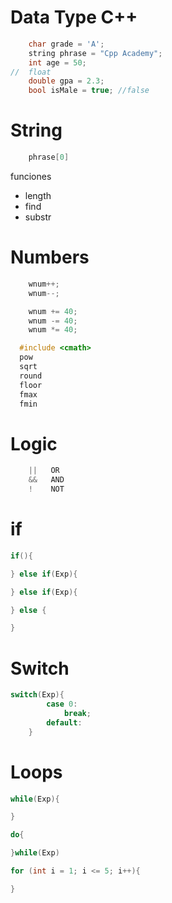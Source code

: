 # Data Type C++

```cpp
    char grade = 'A';
    string phrase = "Cpp Academy";
    int age = 50;
//  float 
    double gpa = 2.3;
    bool isMale = true; //false 

```
# String

```cpp
    phrase[0]
```
funciones   
* length  
* find  
* substr

# Numbers

```cpp
    wnum++;
    wnum--;

    wnum += 40;
    wnum -= 40;
    wnum *= 40;
```
```cpp
  #include <cmath> 
  pow 
  sqrt 
  round  
  floor 
  fmax 
  fmin 
```
# Logic 

```cpp
    ||   OR
    &&   AND 
    !    NOT 
```
# if 

```cpp
if(){

} else if(Exp){

} else if(Exp){

} else {

}
```
# Switch 

```cpp
switch(Exp){
        case 0:
            break;
        default:
    }
```
# Loops 

```cpp
while(Exp){

}
```
```cpp
do{

}while(Exp)
```
```cpp
for (int i = 1; i <= 5; i++){

}
```

